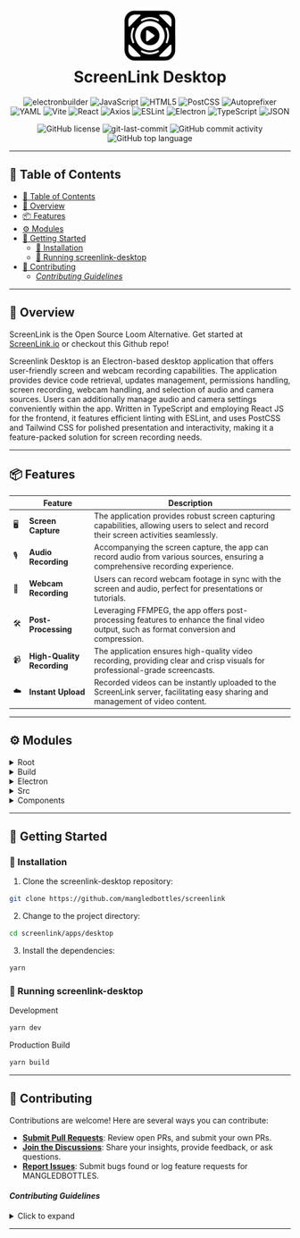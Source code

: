 <div align="center">
<h1 align="center">
<img src="./src/assets/screenlink.svg" width="100" />
<br>ScreenLink Desktop</h1>


<p align="center">
<img src="https://img.shields.io/badge/electronbuilder-FFFFFF.svg?style=flat-square&logo=electron-builder&logoColor=black" alt="electronbuilder" />
<img src="https://img.shields.io/badge/JavaScript-F7DF1E.svg?style=flat-square&logo=JavaScript&logoColor=black" alt="JavaScript" />
<img src="https://img.shields.io/badge/HTML5-E34F26.svg?style=flat-square&logo=HTML5&logoColor=white" alt="HTML5" />
<img src="https://img.shields.io/badge/PostCSS-DD3A0A.svg?style=flat-square&logo=PostCSS&logoColor=white" alt="PostCSS" />
<img src="https://img.shields.io/badge/Autoprefixer-DD3735.svg?style=flat-square&logo=Autoprefixer&logoColor=white" alt="Autoprefixer" />
<img src="https://img.shields.io/badge/YAML-CB171E.svg?style=flat-square&logo=YAML&logoColor=white" alt="YAML" />
<img src="https://img.shields.io/badge/Vite-646CFF.svg?style=flat-square&logo=Vite&logoColor=white" alt="Vite" />

<img src="https://img.shields.io/badge/React-61DAFB.svg?style=flat-square&logo=React&logoColor=black" alt="React" />
<img src="https://img.shields.io/badge/Axios-5A29E4.svg?style=flat-square&logo=Axios&logoColor=white" alt="Axios" />
<img src="https://img.shields.io/badge/ESLint-4B32C3.svg?style=flat-square&logo=ESLint&logoColor=white" alt="ESLint" />
<img src="https://img.shields.io/badge/Electron-47848F.svg?style=flat-square&logo=Electron&logoColor=white" alt="Electron" />
<img src="https://img.shields.io/badge/TypeScript-3178C6.svg?style=flat-square&logo=TypeScript&logoColor=white" alt="TypeScript" />
<img src="https://img.shields.io/badge/JSON-000000.svg?style=flat-square&logo=JSON&logoColor=white" alt="JSON" />
</p>
<img src="https://img.shields.io/github/license/mangledbottles/screenlink-desktop?style=flat-square&color=5D6D7E" alt="GitHub license" />
<img src="https://img.shields.io/github/last-commit/mangledbottles/screenlink-desktop?style=flat-square&color=5D6D7E" alt="git-last-commit" />
<img src="https://img.shields.io/github/commit-activity/m/mangledbottles/screenlink-desktop?style=flat-square&color=5D6D7E" alt="GitHub commit activity" />
<img src="https://img.shields.io/github/languages/top/mangledbottles/screenlink-desktop?style=flat-square&color=5D6D7E" alt="GitHub top language" />
</div>

---

## 📖 Table of Contents

- [📖 Table of Contents](#-table-of-contents)
- [📍 Overview](#-overview)
- [📦 Features](#-features)
- [⚙️ Modules](#️-modules)
- [🚀 Getting Started](#-getting-started)
  - [🔧 Installation](#-installation)
  - [🤖 Running screenlink-desktop](#-running-screenlink-desktop)
- [🤝 Contributing](#-contributing)
    - [*Contributing Guidelines*](#contributing-guidelines)

---


## 📍 Overview

ScreenLink is the Open Source Loom Alternative. Get started at [ScreenLink.io](https://screenlink.io/) or checkout this Github repo!

Screenlink Desktop is an Electron-based desktop application that offers user-friendly screen and webcam recording capabilities. The application provides device code retrieval, updates management, permissions handling, screen recording, webcam handling, and selection of audio and camera sources. Users can additionally manage audio and camera settings conveniently within the app. Written in TypeScript and employing React JS for the frontend, it features efficient linting with ESLint, and uses PostCSS and Tailwind CSS for polished presentation and interactivity, making it a feature-packed solution for screen recording needs.

---

## 📦 Features

|    | Feature                     | Description                                                                                                        |
|----|-----------------------------|--------------------------------------------------------------------------------------------------------------------|
| 🖥️ | **Screen Capture**          | The application provides robust screen capturing capabilities, allowing users to select and record their screen activities seamlessly. |
| 🎙️ | **Audio Recording**         | Accompanying the screen capture, the app can record audio from various sources, ensuring a comprehensive recording experience. |
| 🎥 | **Webcam Recording**        | Users can record webcam footage in sync with the screen and audio, perfect for presentations or tutorials. |
| 🛠️ | **Post-Processing**         | Leveraging FFMPEG, the app offers post-processing features to enhance the final video output, such as format conversion and compression. |
| 📹 | **High-Quality Recording**  | The application ensures high-quality video recording, providing clear and crisp visuals for professional-grade screencasts. |
| ☁️ | **Instant Upload**          | Recorded videos can be instantly uploaded to the ScreenLink server, facilitating easy sharing and management of video content. |

---

## ⚙️ Modules

<details closed><summary>Root</summary>

| File                                                                                                            | Summary                                                                                                                                                                                                                                                                                                                                                                                                                                                                                                                                                                               |
| ---                                                                                                             | ---                                                                                                                                                                                                                                                                                                                                                                                                                                                                                                                                                                                   |
| [.cursorignore](https://github.com/mangledbottles/screenlink-desktop/blob/main/.cursorignore)                   | The given codebase represents the structure of a desktop application called screenlink-desktop. This application, developed with Electron and React, includes functionalities for sign-in, recording, audio and camera sources, permissions, loading and updates. It uses TypeScript, PostCSS, and Tailwind CSS for development. The.cursorignore file specifies SVG files to be ignored, presumably during linting or version control processes.                                                                                                                                     |
| [tsconfig.node.json](https://github.com/mangledbottles/screenlink-desktop/blob/main/tsconfig.node.json)         | The directory tree represents a project structure for a desktop application named Screenlink, built using Electron and Tsx (a TypeScript version for React JS). It includes development configuration files (e.g., tsconfig.node.json, eslint), source files with React components (App.tsx, various components under src/components/), utility scripts (utils.ts), and styling (App.css, tailwind.config.js). The tsconfig.node.json file sets specific TypeScript compiler options for bundling and transforming ESNext modules and includes the vite.config.ts configuration file. |
| [index.html](https://github.com/mangledbottles/screenlink-desktop/blob/main/index.html)                         | The code entails a directory structure for the ScreenLink desktop application developed using Electron and TypeScript. It consists of configuration, utility files, index.HTML to load main.TSX as the primary module, package.JSON for dependencies, and src folder with TypeScript components, including various functionalities like AudioSources, CameraSources, and Recorder. Electron-specific codes are present in electron folder. Configuration files for ESLint, PostCSS, Vite, and TailwindCSS are included.                                                               |
| [tailwind.config.js](https://github.com/mangledbottles/screenlink-desktop/blob/main/tailwind.config.js)         | The code presents a directory structure for the screenlink-desktop project, which includes various customization, setup, and source files for TypeScript, JavaScript, Electron, PostCSS, and Tailwind CSS. The configuration file for Tailwind CSS (tailwind.config.js) determines which.js,.jsx,.ts, and.tsx files in the src directory Tailwind should scan for class names to build out its utility classes, extending their themes and managing plugins without impacting the global theme.                                                                                       |
| [types.d.ts](https://github.com/mangledbottles/screenlink-desktop/blob/main/types.d.ts)                         | The code provides type definitions for global variables in a Screenlink desktop application. It imports and refines a set of operations related to Electron desktop capturer, file saving and handling, screen recording management, browser interaction, camera source setting, permission handling, and video uploading. It also extends the Window interface under TypeScript for using these operations globally across the application.                                                                                                                                          |
| [.eslintrc.cjs](https://github.com/mangledbottles/screenlink-desktop/blob/main/.eslintrc.cjs)                   | The given project appears to be an Electron-based desktop application using React and TypeScript. It uses ESLint for linting the code, ensuring consistency and error checking. The ESLint configuration file.eslintrc.cjs sets the environment for browser and es2020, extends several recommended configurations, specifies directories to ignore, and sets a custom rule for React refresher. The application contains components for managing audio, camera sources, sign-in, updates, and webcam among other features.                                                           |
| [yarn.lock](https://github.com/mangledbottles/screenlink-desktop/blob/main/yarn.lock)                           | The code comprises the directory structure for a desktop application built on Electron and Vite. It features configurations for TypeScript, ESLint, PostCSS and Electron Builder. The src directory contains React components, CSS and utility files for the application's logic and user interface. The Electron directory includes the file for electron environment setup. Additionally, there's a yarn.lock file, an auto-generated file that ensures consistent installation of dependency packages across environments.                                                         |
| [package.json](https://github.com/mangledbottles/screenlink-desktop/blob/main/package.json)                     | The code represents a configuration for a desktop application named screenlink-desktop. The application is built with Electron, React, and TypeScript. The package.json shows scripts for development, build, linting, and preview, along with various dependencies such as axios, electron-log, and electron-updater. The directory tree represents the application structure, including the electron, public, and src directories, the latter of which holds the various components and utilities of the React app.                                                                 |
| [dev-app-update.yml](https://github.com/mangledbottles/screenlink-desktop/blob/main/dev-app-update.yml)         | The codebase comprises an Electron app, Screenlink-Desktop, coded in TypeScript with a React frontend. It contains configurations for development tools like ESLint, PostCSS, and TailwindCSS. Components such as audio, camera, and recorder indicate multimedia functionalities. A Github provider is set for updates. File types suggest utilization of Vite as a build tool and Yarn package manager. Overall, this project appears to be a desktop application with version updates and interactive multimedia features.                                                         |
| [tsconfig.json](https://github.com/mangledbottles/screenlink-desktop/blob/main/tsconfig.json)                   | The provided code is the configuration for a TypeScript-enabled project contained within a screenlink-desktop directory. Its key functionalities mainly revolve around setting up TypeScript compiler options like ES2020 as the target library with linting functions and establishing bundler-based module resolution. It also includes options to accommodate react-JSX files. Moreover, it delineates included sources for compilation and references to other configuration files, affirming its collaboration with other project setup mechanisms.                              |
| [electron-builder.json5](https://github.com/mangledbottles/screenlink-desktop/blob/main/electron-builder.json5) | The provided code is configuration for an Electron app named ScreenLink, which serves as a setup for building the app across Mac, Windows, and Linux platforms. It configures file directories, icons, and artefact names and targets. For the Mac version, it incorporates enhanced security privileges requiring access to camera and microphone. The Windows setup uses nsis for x64 architecture, while the Linux setup uses AppImage. Various user interface details are also defined.                                                                                           |
| [vite.config.ts](https://github.com/mangledbottles/screenlink-desktop/blob/main/vite.config.ts)                 | The code is a Vite configuration for a screenlink-desktop, an Electron-based desktop application developed using React. The configuration defines build steps for three parts: main, preload, and renderer. It manages React, Electron main process, and Electron preload process with their respective plugins. It also sets up an alias for the fluent-ffmpeg library, replacing defunct coverage version with the actual library during the build process for Electron's main thread.                                                                                              |
| [postcss.config.js](https://github.com/mangledbottles/screenlink-desktop/blob/main/postcss.config.js)           | The directory structure represents a TypeScript-based Electron application. It includes configuration files for Tailwind CSS, PostCSS, ESLint, Vite, and Electron Builder. The src directory contains the main application files with various components like AudioSources, SignIn, Recorder etc. The electron directory comprises files that handle Electron-specific functionality. The postcss.config.js file configures Tailwind CSS and Autoprefixer plugins, which manage CSS utility generation and vendor prefix addition respectively.                                       |

</details>

<details closed><summary>Build</summary>

| File                                                                                                                  | Summary                                                                                                                                                                                                                                                                                                                                                                                                                                                                                                                                           |
| ---                                                                                                                   | ---                                                                                                                                                                                                                                                                                                                                                                                                                                                                                                                                               |
| [entitlements.mac.plist](https://github.com/mangledbottles/screenlink-desktop/blob/main/build/entitlements.mac.plist) | The code represents a directory structure for a desktop application-based project using Electron, TypeScript, and Vite. It includes Electron's main and preload scripts, source code with multiple UI components, style files, configuration files, and a package.json for managing dependencies. The specific code snippet is a MacOS entitlements file, granting the app permission to access system-level functionalities like execution of JIT-compiled code, unsigned memory execution, dyld variables, microphone, audio-input, and camera. |

</details>

<details closed><summary>Electron</summary>

| File                                                                                                           | Summary                                                                                                                                                                                                                                                                                                                                                                                                                                                                                                                                                                 |
| ---                                                                                                            | ---                                                                                                                                                                                                                                                                                                                                                                                                                                                                                                                                                                     |
| [main.ts](https://github.com/mangledbottles/screenlink-desktop/blob/main/electron/main.ts)                     | The code is for a desktop application that provides screen and webcam recording capabilities. It handles permissions for accessing screen, camera, and microphone. It fetches desktop sources for recording, starts/stops recording, processes and stores video files, and handles video uploads. It also triggers automatic updates. It interacts with the renderer process by sending various application status updates. It creates multiple Windows for different application views. The code also provides tray interaction and device verification functionality. |
| [electron-env.d.ts](https://github.com/mangledbottles/screenlink-desktop/blob/main/electron/electron-env.d.ts) | The provided code is a part of a TypeScript-based Electron desktop application, named Screenlink-Desktop. Its main features include recording, permission handling, and source selection for audio, camera, and webcam. It uses packages like Electron, Node.js, Vite and PostCSS, with TypeScript for static typing. The code snippet shown declares an extended global namespace for Node.js' process environment variables (i.e., built directory structure) to manage different outputs, and extends the Window interface for IPC rendering in Electron.            |
| [preload.ts](https://github.com/mangledbottles/screenlink-desktop/blob/main/electron/preload.ts)               | The provided code is for a desktop application using the Electron framework and TypeScript. It exposes a secure bridge between the application's renderer and main processes, exposing selected Electron APIs in the renderer process. The code provides functions for application utilities such as recording, saving, and uploading video. The file also includes functions to manipulate the Document Object Model (DOM) and display loading animation effects on the application's front-end.                                                                       |

</details>

<details closed><summary>Src</summary>

| File                                                                                              | Summary                                                                                                                                                                                                                                                                                                                                                                                                                                                                                                                                                                     |
| ---                                                                                               | ---                                                                                                                                                                                                                                                                                                                                                                                                                                                                                                                                                                         |
| [App.tsx](https://github.com/mangledbottles/screenlink-desktop/blob/main/src/App.tsx)             | The code provided is a React functional component serving as the main application for a desktop screen recording software called ScreenLink. It incorporates various React hooks for state management and interaction with the Electron main process through IPC. The primary features include device code retrieval, updates management, permissions handling, screen recording, webcam handling, and selection of audio and camera sources. Additionally, it renders different components based on some conditions such as device code existence or window type.          |
| [main.tsx](https://github.com/mangledbottles/screenlink-desktop/blob/main/src/main.tsx)           | The code depicts a directory structure for a Screenlink Desktop application, developed with Electron and Node.js. It incorporates components like audio, webcam, recorder, and more. The main TypeScript excerpt (main.tsx) initializes the React application, rendering the App component within a StrictMode wrapper. It facilitates preload script removal and implements a contextBridge to handle IPC (inter-process communication) with the main process, logging received messages.                                                                                  |
| [utils.ts](https://github.com/mangledbottles/screenlink-desktop/blob/main/src/utils.ts)           | The code is part of a larger system for a desktop app named Screenlink, built with Electron and TypeScript. Key features include screen/window recording, permissions management, updating, and sign-in. This particular script, utils.ts, defines essential data types and constants for the app, highlighting an interface for recording sources, UploadLink, and constants determining the app's working environment (production or development) and setting the corresponding base URL.                                                                                 |
| [App.css](https://github.com/mangledbottles/screenlink-desktop/blob/main/src/App.css)             | The provided code is part of a directory structure for a desktop application, utilizing Electron and React (tsx files). It includes several TypeScript (ts, tsx) files defining the application's main workflow, components, and utilities. The App.css file contains styles for UI elements like logo, buttons, and cards. It uses Tailwind CSS for styling and features including animation, drag functionality, and hover effects. Additionally, it includes configuration files like package.json, vite.config.ts, and dev-app-update.yml for app settings and updates. |
| [index.css](https://github.com/mangledbottles/screenlink-desktop/blob/main/src/index.css)         | The code presented is a Cascading Style Sheet (CSS) within a comprehensive directory structure for a desktop application called Screenlink. This CSS file determines the aesthetic presentation of the application, setting styles for elements such as the body, headings, links, and buttons. There are color schemes for both light and dark modes. The code also imports utilities and components from the Tailwind CSS framework, demonstrating strong emphasis on customizability and responsiveness.                                                                 |
| [vite-env.d.ts](https://github.com/mangledbottles/screenlink-desktop/blob/main/src/vite-env.d.ts) | The provided directory tree outlines the structure for a screenlink-desktop application. This Electron app is constructed using TypeScript and React (tsx files). Its key functionalities include handling sound and camera sources, recording, user authentication (SignIn), and updates. Configuration files indicate utilization of ESlint for linting, PostCSS and Tailwind for styling, and Vite for bundling. vite-env.d.ts file references Vite module types, establishing type checking and autocompletion features for Vite's client-side API.                     |
| [global.d.ts](https://github.com/mangledbottles/screenlink-desktop/blob/main/src/global.d.ts)     | The provided codebase is for a desktop application called Screenlink, built using Electron and TypeScript, with a frontend constructed in React (tsx files). The app includes components for handling audio, camera sources, recording, sign in, updates, and permissions. The declared interface in the code snippet extends the Window object to include an electron property for fetching desktop capture sources, facilitating screen recording features.                                                                                                               |

</details>

<details closed><summary>Components</summary>

| File                                                                                                                 | Summary                                                                                                                                                                                                                                                                                                                                                                                                                                                                                                                                   |
| ---                                                                                                                  | ---                                                                                                                                                                                                                                                                                                                                                                                                                                                                                                                                       |
| [Sources.tsx](https://github.com/mangledbottles/screenlink-desktop/blob/main/src/components/Sources.tsx)             | The provided source code is of a React component that fetches desktop screen sources and displays them in a grid format. The getScreenSources function asynchronously retrieves data sources from Electron's desktop capturer and handles potential errors. The ScreenSources function uses these sources to display quick links for selected sources. It also provides a skeleton loading screen. The QuickLink function defines the structure and functionality of each quick link, including a hover effect and onClick event handler. |
| [Webcam.tsx](https://github.com/mangledbottles/screenlink-desktop/blob/main/src/components/Webcam.tsx)               | The code is a React component named Webcam that manages a web camera source. It responds to the event new-camera-source, updating the current camera source if different from the previous one. Upon updating, it stops the current camera (if active) and starts the new one, applying specific configuration properties. Errors during camera access are caught and logged. If no camera source is available, it returns null; otherwise, it outputs a video HTML element with autoplay enabled.                                        |
| [Recorder.tsx](https://github.com/mangledbottles/screenlink-desktop/blob/main/src/components/Recorder.tsx)           | The provided code is a component in a video recording app built with Electron and React. It includes functionalities to handle recording from both screen and camera, and optionally an audio source. The video recording can be started, stopped and uploaded to an external server. It interacts with the system hardware to control the streams from selected sources, and processes the captured content before upload. Recording instances and source selection are managed through React states and effects.                        |
| [Update.tsx](https://github.com/mangledbottles/screenlink-desktop/blob/main/src/components/Update.tsx)               | The code is a component in a TypeScript React application ScreenLink, for displaying update messages. When rendered, it generates a full-page div with an image and a heading, under which the update message will be shown. The image source and the update message are provided via props. The design of each component is based on CSS classes, probably utilizing Tailwind CSS for styling.                                                                                                                                           |
| [CameraSources.tsx](https://github.com/mangledbottles/screenlink-desktop/blob/main/src/components/CameraSources.tsx) | The provided code defines a React component for selecting camera input in an electron application. It retrieves a list of video input devices, allows the user to select their preferred input, and manages related permissions. If permission is denied, it prompts the user to grant camera access. The camera selection is displayed in a drop-down menu with options dynamically populated from video devices detected by the application.                                                                                            |
| [Permissions.tsx](https://github.com/mangledbottles/screenlink-desktop/blob/main/src/components/Permissions.tsx)     | The code is for a React component (Permissions.tsx) of a desktop application built with Electron. The component displays a card with ScreenLink logo, a message prompting the user to enable camera, microphone, and screen recording permissions, and a brief description of ScreenLink. Clicking the logo opens a web URL. The app appears to support screen and camera recording, suggesting it's a video capture tool.                                                                                                                |
| [AudioSources.tsx](https://github.com/mangledbottles/screenlink-desktop/blob/main/src/components/AudioSources.tsx)   | The given code provides a dropdown menu interface for audio input device selection in a web application. It uses Media Devices API to retrieve a list of all audio input devices available when the component mounts. The list is presented to the user in a dropdown menu, enabling selection of a preferred audio device. Additionally, it offers the option for users to select No Audio, setting the audio input device to null. Alert notification is activated if camera access is denied.                                          |
| [Floating.tsx](https://github.com/mangledbottles/screenlink-desktop/blob/main/src/components/Floating.tsx)           | The given code is a part of a React application that functions as a video recording screen. The Floating.tsx component contains functionalities for starting and stopping desktop recording. It provides the user interface for a recording timer and buttons with icons to control the recording status, one of which is a pause/stop button. The timing function increments by one second when recording is active. All rendering and styling is achieved using React and Tailwind CSS respectively.                                    |
| [Loading.tsx](https://github.com/mangledbottles/screenlink-desktop/blob/main/src/components/Loading.tsx)             | The given code is a loading component in a desktop application built with Electron and React. It displays a spinning icon, a logo which links to the app's website, and accepts an optional custom loading message. If no custom message is provided, it defaults to saying Loading.... The component uses Tailwind CSS for styling and handles user interactions. This is part of a larger set of components designed to manage app functionality like audio sources, updates, sign in, and recording.                                   |
| [Button.tsx](https://github.com/mangledbottles/screenlink-desktop/blob/main/src/components/Button.tsx)               | The provided code defines a customizable button component for a React application, using TypeScript. The component offers two visual styles (primary and secondary), each styled according to Tailwind CSS utility classes. By extending the HTMLButtonElement attributes, it allows additional customization through props. If no variant is specified, the button defaults to the primary style. The className prop allows for further CSS customization.                                                                               |
| [SignIn.tsx](https://github.com/mangledbottles/screenlink-desktop/blob/main/src/components/SignIn.tsx)               | The provided code forms a part of the ScreenLink Desktop application, specifically the SignIn component of the UI. The component renders a sign-in form where the user can initiate the login process via an Sign in on web button. It also provides an option to create a new account. The architecture of this application appears to have been created with Electron, Vite, and TypeScript, with TailwindCSS for styling, and uses components, reusable code pieces for constructing the UI.                                           |

</details>

---

## 🚀 Getting Started

### 🔧 Installation

1. Clone the screenlink-desktop repository:
```sh
git clone https://github.com/mangledbottles/screenlink
```

2. Change to the project directory:
```sh
cd screenlink/apps/desktop
```

3. Install the dependencies:
```sh
yarn
```

### 🤖 Running screenlink-desktop

Development
```sh
yarn dev
```

Production Build
```sh
yarn build
```

---

## 🤝 Contributing

Contributions are welcome! Here are several ways you can contribute:

- **[Submit Pull Requests](https://github.com/mangledbottles/screenlink-desktop/blob/main/CONTRIBUTING.md)**: Review open PRs, and submit your own PRs.
- **[Join the Discussions](https://github.com/mangledbottles/screenlink-desktop/discussions)**: Share your insights, provide feedback, or ask questions.
- **[Report Issues](https://github.com/mangledbottles/screenlink-desktop/issues)**: Submit bugs found or log feature requests for MANGLEDBOTTLES.

#### *Contributing Guidelines*

<details closed>
<summary>Click to expand</summary>

1. **Fork the Repository**: Start by forking the project repository to your GitHub account.
2. **Clone Locally**: Clone the forked repository to your local machine using a Git client.
   ```sh
   git clone <your-forked-repo-url>
   ```
3. **Create a New Branch**: Always work on a new branch, giving it a descriptive name.
   ```sh
   git checkout -b new-feature-x
   ```
4. **Make Your Changes**: Develop and test your changes locally.
5. **Commit Your Changes**: Commit with a clear and concise message describing your updates.
   ```sh
   git commit -m 'Implemented new feature x.'
   ```
6. **Push to GitHub**: Push the changes to your forked repository.
   ```sh
   git push origin new-feature-x
   ```
7. **Submit a Pull Request**: Create a PR against the original project repository. Clearly describe the changes and their motivations.

Once your PR is reviewed and approved, it will be merged into the main branch.

</details>

---